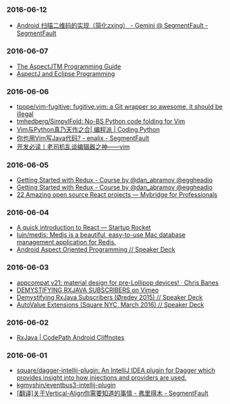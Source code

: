 ### 2016-06-12<br>
+ [Android 扫描二维码的实现（简化zxing） - Gemini @ SegmentFault - SegmentFault](https://segmentfault.com/a/1190000003945592)<br>

### 2016-06-07<br>
+ [The AspectJTM Programming Guide](https://eclipse.org/aspectj/doc/released/progguide/index.html)<br>
+ [AspectJ and Eclipse Programming](http://andrewclement.blogspot.com/)<br>

### 2016-06-06<br>
+ [tpope/vim-fugitive: fugitive.vim: a Git wrapper so awesome, it should be illegal](https://github.com/tpope/vim-fugitive)<br>
+ [tmhedberg/SimpylFold: No-BS Python code folding for Vim](https://github.com/tmhedberg/SimpylFold)<br>
+ [Vim与Python真乃天作之合| 编程派 | Coding Python](http://codingpy.com/article/vim-and-python-match-in-heaven/)<br>
+ [你也用Vim写Java代码? - enalix - SegmentFault](https://segmentfault.com/a/1190000005642590)<br>
+ [开发必读丨老司机乱谈编辑器之神——vim](https://mp.weixin.qq.com/s?__biz=MzAxMzYyNDkyNA==&mid=402307832&idx=1&sn=1dfcbb0ac9c02a064ae42f68dbb98ef3&scene=0&key=710a5d99946419d9881763c1d00761dd6cb1f38e0d4d7d4566eab5a82508c14505784eab00c0db22ebe630095d3aa0f9&ascene=0&uin=ODU2NjQ0ODgx&devicetype=iMac+MacBookPro12%2C1+OSX+OSX+10.11.3+build(15D21)&version=11020201&pass_ticket=CMI0LVk9rFrnWJaJpsVatU8ttg%2Fhhop%2Bt9KxgD%2FfTbg40kIbgU4par4UHnuWR52P)<br>

### 2016-06-05<br>
+ [Getting Started with Redux - Course by @dan_abramov @eggheadio](https://egghead.io/courses/getting-started-with-redux)<br>
+ [Getting Started with Redux - Course by @dan_abramov @eggheadio](https://egghead.io/courses/getting-started-with-redux)<br>
+ [22 Amazing open source React projects — Mybridge for Professionals](https://medium.mybridge.co/22-amazing-open-source-react-projects-cb8230ec719f#.cz5hscdrg)<br>

### 2016-06-04<br>
+ [A quick introduction to React — Startup Rocket](https://articles.startuprocket.com/a-quick-introduction-to-react-e083fb2bebf2#.usguh2zhz)<br>
+ [luin/medis: Medis is a beautiful, easy-to-use Mac database management application for Redis.](https://github.com/luin/medis)<br>
+ [Android Aspect Oriented Programming // Speaker Deck](https://speakerdeck.com/android10/android-aspect-oriented-programming)<br>

### 2016-06-03<br>
+ [appcompat v21: material design for pre-Lollipop devices! · Chris Banes](https://chris.banes.me/2014/10/17/appcompat-v21/)<br>
+ [DEMYSTIFYING RXJAVA SUBSCRIBERS on Vimeo](https://vimeo.com/144812843)<br>
+ [Demystifying RxJava Subscribers (Øredev 2015) // Speaker Deck](https://speakerdeck.com/jakewharton/demystifying-rxjava-subscribers-oredev-2015)<br>
+ [AutoValue Extensions (Square NYC, March 2016) // Speaker Deck](https://speakerdeck.com/jakewharton/autovalue-extensions-square-nyc-march-2016)<br>

### 2016-06-02<br>
+ [RxJava | CodePath Android Cliffnotes](http://guides.codepath.com/android/RxJava#avoiding-memory-leaks)<br>

### 2016-06-01<br>
+ [square/dagger-intellij-plugin: An IntelliJ IDEA plugin for Dagger which provides insight into how injections and providers are used.](https://github.com/square/dagger-intellij-plugin)<br>
+ [kgmyshin/eventbus3-intellij-plugin](https://github.com/kgmyshin/eventbus3-intellij-plugin)<br>
+ [[翻译]关于Vertical-Align你需要知道的事情 - 弗里得木 - SegmentFault](https://segmentfault.com/a/1190000002668492)<br>

